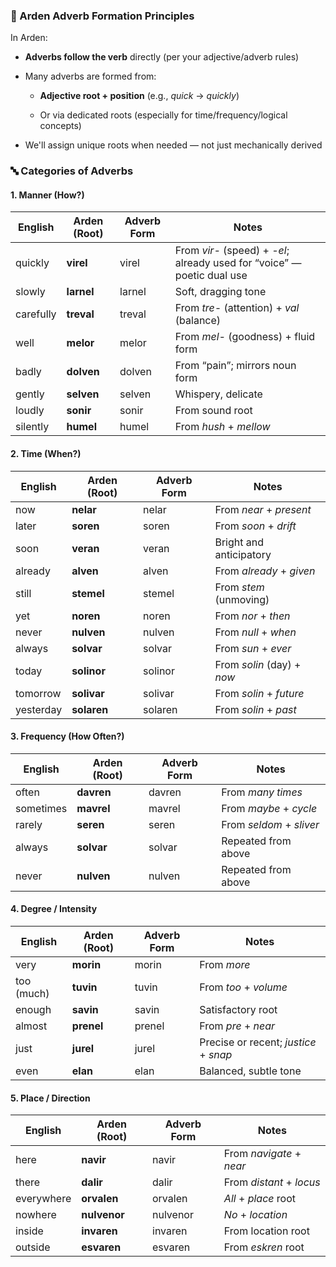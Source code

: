 
### **📘 Arden Adverb Formation Principles**

In Arden:

* **Adverbs follow the verb** directly (per your adjective/adverb rules)

* Many adverbs are formed from:

  * **Adjective root \+ position** (e.g., *quick* → *quickly*)

  * Or via dedicated roots (especially for time/frequency/logical concepts)

* We'll assign unique roots when needed — not just mechanically derived

### **🔤 Categories of Adverbs**

#### **1\. Manner (How?)**

| English | Arden (Root) | Adverb Form | Notes |
| ----- | ----- | ----- | ----- |
| quickly | **virel** | virel | From *vir-* (speed) \+ *\-el*; already used for “voice” — poetic dual use |
| slowly | **larnel** | larnel | Soft, dragging tone |
| carefully | **treval** | treval | From *tre-* (attention) \+ *val* (balance) |
| well | **melor** | melor | From *mel-* (goodness) \+ fluid form |
| badly | **dolven** | dolven | From “pain”; mirrors noun form |
| gently | **selven** | selven | Whispery, delicate |
| loudly | **sonir** | sonir | From sound root |
| silently | **humel** | humel | From *hush* \+ *mellow* |


#### **2\. Time (When?)**

| English | Arden (Root) | Adverb Form | Notes |
| ----- | ----- | ----- | ----- |
| now | **nelar** | nelar | From *near* \+ *present* |
| later | **soren** | soren | From *soon* \+ *drift* |
| soon | **veran** | veran | Bright and anticipatory |
| already | **alven** | alven | From *already* \+ *given* |
| still | **stemel** | stemel | From *stem* (unmoving) |
| yet | **noren** | noren | From *nor* \+ *then* |
| never | **nulven** | nulven | From *null* \+ *when* |
| always | **solvar** | solvar | From *sun* \+ *ever* |
| today | **solinor** | solinor | From *solin* (day) \+ *now* |
| tomorrow | **solivar** | solivar | From *solin* \+ *future* |
| yesterday | **solaren** | solaren | From *solin* \+ *past* |


#### **3\. Frequency (How Often?)**

| English | Arden (Root) | Adverb Form | Notes |
| ----- | ----- | ----- | ----- |
| often | **davren** | davren | From *many times* |
| sometimes | **mavrel** | mavrel | From *maybe* \+ *cycle* |
| rarely | **seren** | seren | From *seldom* \+ *sliver* |
| always | **solvar** | solvar | Repeated from above |
| never | **nulven** | nulven | Repeated from above |


#### **4\. Degree / Intensity**

| English | Arden (Root) | Adverb Form | Notes |
| ----- | ----- | ----- | ----- |
| very | **morin** | morin | From *more* |
| too (much) | **tuvin** | tuvin | From *too* \+ *volume* |
| enough | **savin** | savin | Satisfactory root |
| almost | **prenel** | prenel | From *pre* \+ *near* |
| just | **jurel** | jurel | Precise or recent; *justice* \+ *snap* |
| even | **elan** | elan | Balanced, subtle tone |


#### **5\. Place / Direction**

| English | Arden (Root) | Adverb Form | Notes |
| ----- | ----- | ----- | ----- |
| here | **navir** | navir | From *navigate* \+ *near* |
| there | **dalir** | dalir | From *distant* \+ *locus* |
| everywhere | **orvalen** | orvalen | *All* \+ *place* root |
| nowhere | **nulvenor** | nulvenor | *No* \+ *location* |
| inside | **invaren** | invaren | From location root |
| outside | **esvaren** | esvaren | From *eskren* root |
